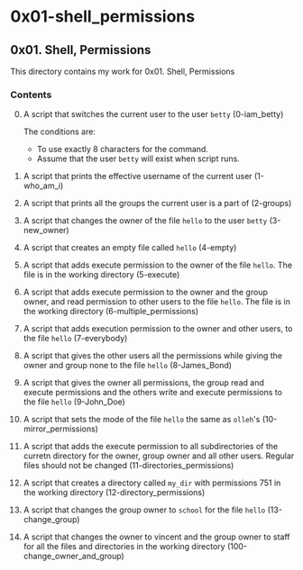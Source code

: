 # 0x01-shell_permissions

## 0x01. Shell, Permissions

This directory contains my work for 0x01. Shell, Permissions

### Contents

0. A script that switches the current user to the user ```betty``` (0-iam_betty)

    The conditions are:

    * To use exactly 8 characters for the command.
    * Assume that the user ```betty``` will exist when script runs.

1. A script that prints the effective username of the current user (1-who_am_i)

2. A script that prints all the groups the current user is a part of (2-groups)

3. A script that changes the owner of the file ```hello``` to the user ```betty``` (3-new_owner)

4. A script that creates an empty file called ```hello``` (4-empty)

5. A script that adds execute permission to the owner of the file ```hello```. The file is in the working directory (5-execute)

6. A script that adds execute permission to the owner and the group owner, and read permission to other users to the file ```hello```. The file is in the working directory (6-multiple_permissions)

7. A script that adds execution permission to the owner and other users, to the file ```hello``` (7-everybody)

8. A script that gives the other users all the permissions while giving the owner and group none to the file ```hello``` (8-James_Bond)

9. A script that gives the owner all permissions, the group read and execute permissions and the others write and execute permissions to the file ```hello``` (9-John_Doe)

10. A script that sets the mode of the file ```hello``` the same as ```olleh```'s (10-mirror_permissions)

11. A script that adds the execute permission to all subdirectories of the curretn directory for the owner, group owner and all other users. Regular files should not be changed (11-directories_permissions)

12. A script that creates a directory called ```my_dir``` with permissions 751 in the working directory (12-directory_permissions)

13. A script that changes the group owner to ```school``` for the file ```hello``` (13-change_group)

14. A script that changes the owner to vincent and the group owner to staff for all the files and directories in the working directory (100-change_owner_and_group)
